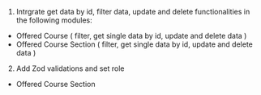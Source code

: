 1. Intrgrate get data by id, filter data, update and delete functionalities in the following modules:
- Offered Course ( filter, get single data by id, update and delete data )
- Offered Course Section ( filter, get single data by id, update and delete data )

2. Add Zod validations and set role
- Offered Course Section